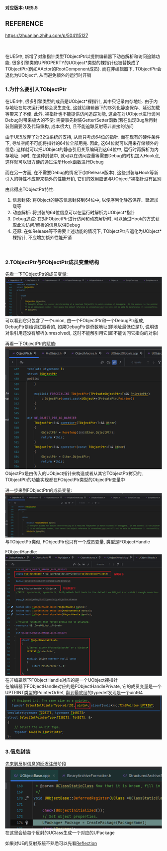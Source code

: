 #### 对应版本: UE5.5

## REFERENCE
https://zhuanlan.zhihu.com/p/504115127
<br><br><br>

在UE5中, 新增了对象指针类型TObjectPtr以提供编辑器下动态解析和访问追踪功能. 很多引擎类的UPROPERTY的UObject\*类型的裸指针也被替换成了TObjectPtr<UObject>(例如AActor的RootComponent成员). 而在非编辑器下, TObjectPtr<UObject>会退化为UObject\*, 从而避免额外的运行时开销

### 1.为什么要引入TObjectPtr
在UE4中, 很多引擎类型的成员是UObject\*裸指针, 其中只记录内存地址. 由于内存地址在每次运行时都会发生变化, 这就给编辑器下的序列化静态保存、延迟加载等带来了不便. 此外, 裸指针也不能提供访问追踪功能, 这会在对UObject进行访问Debug时带来极大的不便: 需要事先封装Getter/Setter函数(若在出现Bug后再封装则需要涉及代码重构, 成本很大), 且不能追踪反射等非直接的访问

由于UE5放弃了对32位系统的支持, 从而只考虑64位的指针. 而在现有的硬件条件下, 寻址空间不可能将指针的64位全部用完. 因此, 这64位就可以用来存储额外的信息: 这样就可以把UObject的静态引用关系编码到这64位中, 运行时再解析为内存地址. 同时, 在这种封装中, 就可以在访问变量等需要Debug的时机加入Hook点, 这样就可以很方便的通过注册Hook函数进行Debug

而在另一方面, 在不需要Debug的情况下(如Release版本), 这些封装与Hook等新引入的特性不应带来额外的性能开销, 它们的效用应该与UObject\*裸指针没有区别

由此得出TObjectPtr特性:
1. 信息封装: 将Object的静态信息封装到64位中, 以便序列化静态保存、延迟加载等
2. 动态解析: 将封装的64位信息可以在运行时解析为UObject\*指针
3. Debug追踪: 在对FObjectPtr进行访问和动态解析时, 可以通过Hook的方式获取此次访问/解析的信息以供Debug
4. 还原: 在如Release等不需要上述功能的情况下, TObjectPtr应退化为UObject\*裸指针, 不应增加额外性能开销
<br><br><br>

### 2.TObjectPtr与FObjectPtr成员变量结构
先看一下TObjectPtr的成员变量:
![image](../Assets/TObjectPtr/TObjectPtr成员变量.png)
可以看到它只包含了一个union, 由一个FObjectPtr和一个DebugPtr组成, DebugPtr是给调试器看的, 如果DebugPtr是奇数地址(即地址最低位是1), 说明该对象引用还没有解析(unresolved), 这时不能解引用它(即不能访问它指向的对象)

再看一下ObjectPtr的赋值:
![image](../Assets/TObjectPtr/ObjectPtr赋值.png)
ObjectPtr是由传入的UObject指针来构造或者从其它TObjectPtr拷贝的, TObjectPtr的功能实现都在FObjectPtr类型的ObjectPtr变量中

进一步来到FObjectPtr的成员变量:
![image](../Assets/TObjectPtr/FObjectPtr成员变量.png)
与TObjectPtr类似, FObjectPtr也只有一个成员变量, 类型是FObjectHandle

FObjectHandle:
![image](../Assets/TObjectPtr/FObjectHandle成员变量.png)
在非编辑器下FObjectHandle对应的是一个UObject裸指针\
在编辑器下FObjectHandle对应的是FObjectHandlePrivate, 它的成员变量是一个UPTRINT类型的PointerOrRef, 翻到最底层的typedef发现是一个uint64
![image](../Assets/TObjectPtr/UPTRINT.png)

### 3.信息封装
先来到反射信息的延迟注册阶段
![image](../Assets/TObjectPtr/UObjectBase.cpp:DeferredRegister.png)
在这里会给每个反射的UClass生成一个对应的UPackage

如果对UE的反射系统不熟悉可以先看[Reflection](Reflection.md)